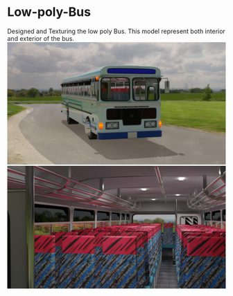 # Low-poly-Bus
Designed and Texturing the low poly Bus. This model represent both interior and exterior of the bus.
![image alt](https://github.com/ABALions-github/Low-poly-Bus/blob/35d855d4aeac75fbc912ef0796077362f800379d/Render.png)
![image alt](https://github.com/ABALions-github/Low-poly-Bus/blob/5a3a8a25f733971c9f4d279aecd454a151feb06d/render%203.png)
